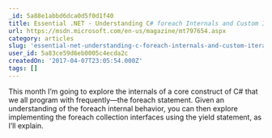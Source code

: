 ```yaml
---
_id: 5a88e1abbd6dca0d5f0d1f40
title: Essential .NET - Understanding C# foreach Internals and Custom Iterators with yield
url: https://msdn.microsoft.com/en-us/magazine/mt797654.aspx
category: articles
slug: 'essential-net-understanding-c-foreach-internals-and-custom-iterators-with-yield'
user_id: 5a83ce59d6eb0005c4ecda2c
createdOn: '2017-04-07T23:05:54.000Z'
tags: []
---
```


This month I’m going to explore the internals of a core construct of C# that we all program with frequently—the foreach statement. Given an understanding of the foreach internal behavior, you can then explore implementing the foreach collection interfaces using the yield statement, as I’ll explain.
